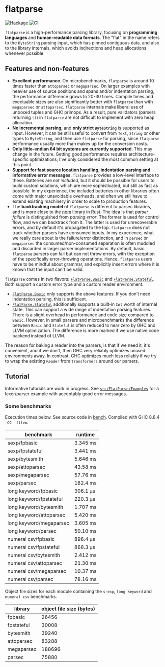 # flatparse

[![Hackage](https://img.shields.io/hackage/v/flatparse.svg)](https://hackage.haskell.org/package/flatparse)
![CI](https://github.com/AndrasKovacs/flatparse/actions/workflows/haskell.yml/badge.svg)

`flatparse` is a high-performance parsing library, focusing on __programming languages__ and __human-readable data formats__. The "flat" in the name
refers to the `ByteString` parsing input, which has pinned contiguous data, and also to the library internals, which avoids indirections and heap allocations
whenever possible.

## Features and non-features

* __Excellent performance__. On microbenchmarks, `flatparse` is around 10 times faster than `attoparsec` or `megaparsec`. On larger examples with heavier use of source positions and spans and/or indentation parsing, the performance difference grows to 20-30 times. Compile times and exectuable sizes are also significantly better with `flatparse` than with `megaparsec` or `attoparsec`. `flatparse` internals make liberal use of unboxed tuples and GHC primops. As a result, pure validators (parsers returning `()`) in `flatparse` are not difficult to implement with zero heap allocation.
* __No incremental parsing__, and __only strict `ByteString`__ is supported as input. However, it can be still useful to convert from `Text`, `String` or other types to `ByteString`, and then use `flatparse` for parsing, since `flatparse` performance usually more than makes up for the conversion costs.
* __Only little-endian 64 bit systems are currently supported__. This may change in the future. Getting good performance requires architecture-specific optimizations; I've only considered the most common setting at this point.
* __Support for fast source location handling, indentation parsing and informative error messages__. `flatparse` provides a low-level interface to these. Batteries are _not included_, but it should be possible for users to build custom solutions, which are more sophisticated, but still as fast as possible. In my experience, the included batteries in other libraries often come with major unavoidable overheads, and often we still have to extend existing machinery in order to scale to production features.
* The __backtracking model__ of `flatparse` is different to parsec libraries, and is more close to the [nom](https://github.com/Geal/nom) library in Rust. The idea is that _parser failure_ is distinguished from _parsing error_. The former is used for control flow, and we can backtrack from it. The latter is used for unrecoverable errors, and by default it's propagated to the top. `flatparse` does not track whether parsers have consumed inputs. In my experience, what we really care about is the failure/error distinction, and in `parsec` or `megaparsec` the consumed/non-consumed separation is often muddled and discarded in larger parser implementations. By default, basic `flatparse` parsers can fail but can not throw errors, with the exception of the specifically error-throwing operations. Hence, `flatparse` users have to be mindful about grammar, and explicitly insert errors where it is known that the input can't be valid.

`flatparse` comes in two flavors: [`FlatParse.Basic`][basic] and [`FlatParse.Stateful`][stateful]. Both support a custom error type and a custom reader environment.

* [`FlatParse.Basic`][basic] only supports the above features. If you don't need indentation parsing, this is sufficient.
* [`FlatParse.Stateful`][stateful] additionally supports a built-in `Int` worth of internal state. This can support a wide range of indentation parsing features. There is a slight overhead in performance and code size compared to `Basic`. However, in small parsers and microbenchmarks the difference between `Basic` and `Stateful` is often reduced to near zero by GHC and LLVM optimization. The difference is more marked if we use native code backend instead of LLVM.

The reason for baking a reader into the parsers, is that if we need it, it's convenient, and if we don't, then GHC very reliably optimizes unused environments away. In contrast, GHC optimizes much less reliably if we try to wrap the existing `Reader` from `transformers` around our parsers.

## Tutorial

Informative tutorials are work in progress. See [`src/FlatParse/Examples`](src/FlatParse/Examples) for a lexer/parser example with acceptably good error messages.

### Some benchmarks

Execution times below. See source code in [bench](bench). Compiled with GHC 8.8.4 `-O2 -fllvm`.

|      benchmark              |  runtime   |
|-----------------------------|-------------
| sexp/fpbasic                | 3.345 ms   |
| sexp/fpstateful             | 3.441 ms   |
| sexp/bytesmith              | 5.646 ms   |
| sexp/attoparsec             | 43.58 ms   |
| sexp/megaparsec             | 57.76 ms   |
| sexp/parsec                 | 182.4 ms   |
| long keyword/fpbasic        | 306.1 μs   |
| long keyword/fpstateful     | 220.3 μs   |
| long keyword/bytesmith      | 1.707 ms   |
| long keyword/attoparsec     | 5.420 ms   |
| long keyword/megaparsec     | 3.605 ms   |
| long keyword/parsec         | 50.10 ms   |
| numeral csv/fpbasic         | 898.4 μs   |
| numeral csv/fpstateful      | 868.3 μs   |
| numeral csv/bytesmith       | 2.412 ms   |
| numeral csv/attoparsec      | 21.30 ms   |
| numeral csv/megaparsec      | 10.37 ms   |
| numeral csv/parsec          | 78.16 ms   |

Object file sizes for each module containing the `s-exp`, `long keyword` and `numeral csv` benchmarks.

| library    | object file size (bytes) |
| -------    | ------------------------ |
| fpbasic    |  26456                   |
| fpstateful |  30008                   |
| bytesmith  |  39240                   |
| attoparsec |  83288                   |
| megaparsec |  188696                  |
| parsec     |  75880                   |

[basic]: https://hackage.haskell.org/package/flatparse/docs/FlatParse-Basic.html
[stateful]: https://hackage.haskell.org/package/flatparse/docs/FlatParse-Stateful.html
